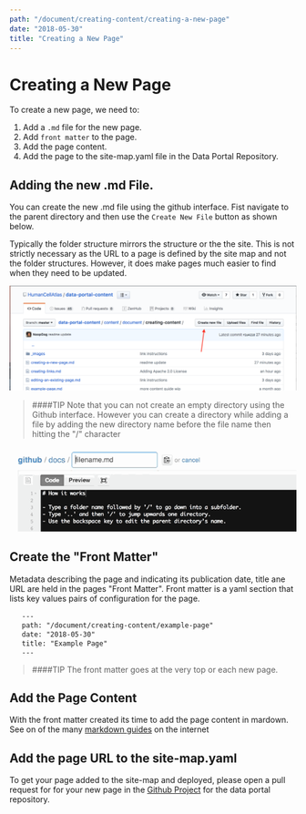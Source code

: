 ```yaml
---
path: "/document/creating-content/creating-a-new-page"
date: "2018-05-30"
title: "Creating a New Page"
---
```


# Creating a New Page

To create a new page, we need to:

1. Add a `.md` file for the new page.
1. Add `front matter` to the page.
1. Add the page content.
1. Add the page to the site-map.yaml file in the Data Portal Repository.


## Adding the new .md File.

You can create the new .md file  using the github interface.
Fist navigate to the parent directory and then use the `Create New File` button as shown below.

Typically the folder structure mirrors the structure or the the site. This is not strictly necessary as the URL to a page is defined by the site map and not the folder structures. However, it does make pages much easier to find when they need to be updated.

![Create File](../_images/create-new-file.png)

>####TIP
>Note that you can not create an empty directory using the Github interface. However you can create a directory while adding a file by adding the new directory name before the file name then hitting the "/" character

![Create Folder](../_images/create-folder.gif)


## Create the "Front Matter"

Metadata describing the page and indicating its publication date, title ane URL are held in the pages "Front Matter". Front matter is a yaml section that lists key values pairs of configuration for the page.


 ```
    ---
    path: "/document/creating-content/example-page"
    date: "2018-05-30"
    title: "Example Page"
    ---
 ```
 
 >####TIP
 >The front matter goes at the very top or each new page.
 
 ## Add the Page Content
 
 With the front matter created its time to add the page content in mardown. 
 See on of the many [markdown guides](https://github.com/adam-p/markdown-here/wiki/Markdown-Cheatsheet) on the internet
 
 ## Add the page URL to the site-map.yaml
 To get your page added to the site-map and deployed, please open a pull request for for your new page in the [Github Project](https://github.com/HumanCellAtlas/data-portal-content/pulls) for the data portal repository.
 
